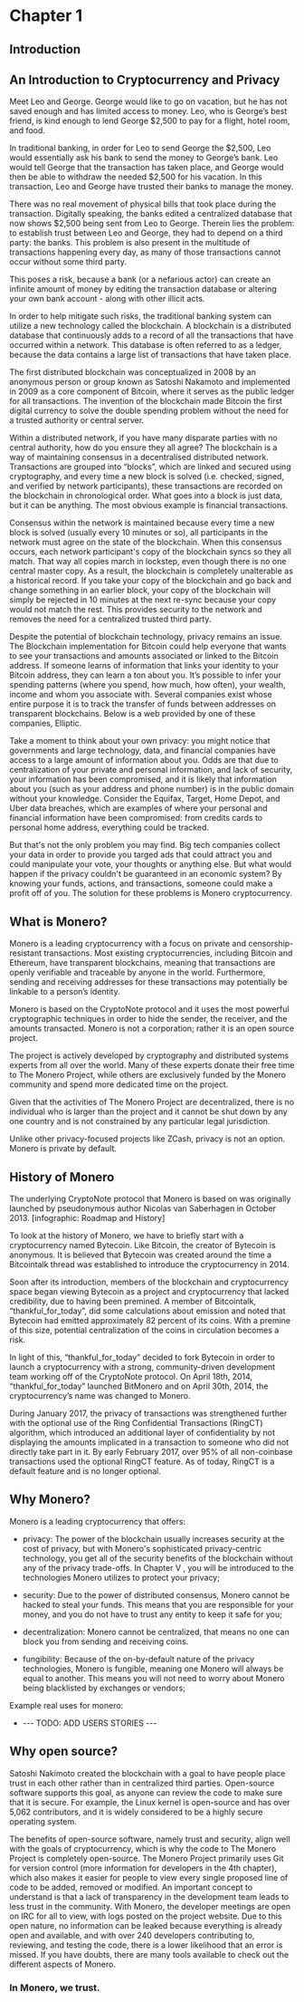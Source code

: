 

# Chapter 1
## Introduction

## An Introduction to Cryptocurrency and Privacy

Meet Leo and George. George would like to go on vacation, but he
has not saved enough and has limited access to money. Leo, who is
George’s best friend, is kind enough to lend George $2,500 to pay for
a flight, hotel room, and food.

In traditional banking, in order for Leo to send George the $2,500, Leo
would essentially ask his bank to send the money to George’s bank.
Leo would tell George that the transaction has taken place, and
George would then be able to withdraw the needed $2,500 for his
vacation. In this transaction, Leo and George have trusted their banks
to manage the money.

There was no real movement of physical bills that took place during
the transaction. Digitally speaking, the banks edited a centralized
database that now shows $2,500 being sent from Leo to George.
Therein lies the problem: to establish trust between Leo and George,
they had to depend on a third party: the banks. This problem is also
present in the multitude of transactions happening every day, as
many of those transactions cannot occur without some third party.

This poses a risk, because a bank (or a nefarious actor) can create an
infinite amount of money by editing the transaction database or
altering your own bank account - along with other illicit acts.

In order to help mitigate such risks, the traditional banking system
can utilize a new technology called the blockchain. A blockchain is a
distributed database that continuously adds to a record of all the
transactions that have occurred within a network. This database is
often referred to as a ledger, because the data contains a large list of
transactions that have taken place.

The first distributed blockchain was conceptualized in 2008 by an
anonymous person or group known as Satoshi Nakamoto and
implemented in 2009 as a core component of Bitcoin, where it serves
as the public ledger for all transactions. The invention of the
blockchain made Bitcoin the first digital currency to solve the double
spending problem without the need for a trusted authority or central
server.

Within a distributed network, if you have many disparate parties with
no central authority, how do you ensure they all agree? The
blockchain is a way of maintaining consensus in a decentralised
distributed network. Transactions are grouped into “blocks”, which
are linked and secured using cryptography, and every time a new
block is solved (i.e. checked, signed, and verified by network
participants), these transactions are recorded on the blockchain in
chronological order. What goes into a block is just data, but it can be
anything. The most obvious example is financial transactions.

Consensus within the network is maintained because every time a
new block is solved (usually every 10 minutes or so), all participants in
the network must agree on the state of the blockchain. When this
consensus occurs, each network participant's copy of the blockchain
syncs so they all match. That way all copies march in lockstep, even
though there is no one central master copy. As a result, the
blockchain is completely unalterable as a historical record. If you take
your copy of the blockchain and go back and change something in an
earlier block, your copy of the blockchain will simply be rejected in 10
minutes at the next re-sync because your copy would not match the
rest. This provides security to the network and removes the need for
a centralized trusted third party.

Despite the potential of blockchain technology, privacy remains an
issue. The Blockchain implementation for Bitcoin could help everyone
that wants to see your transactions and amounts associated or linked
to the Bitcoin address.
If someone learns of information that links your identity to your
Bitcoin address, they can learn a ton about you. It’s possible to infer
your spending patterns (where you spend, how much, how often),
your wealth, income and whom you associate with.
Several companies exist whose entire purpose it is to track the
transfer of funds between addresses on transparent blockchains.
Below is a web provided by one of these companies, Elliptic.

Take a moment to think about your own privacy: you might notice
that governments and large technology, data, and financial
companies have access to a large amount of information about you.
Odds are that due to centralization of your private and personal
information, and lack of security, your information has been
compromised, and it is likely that information about you (such as
your address and phone number) is in the public domain without
your knowledge.
Consider the Equifax, Target, Home Depot, and Uber data breaches,
which are examples of where your personal and financial information
have been compromised: from credits cards to personal home
address, everything could be tracked.

But that's not the only problem you may find. Big tech companies
collect your data in order to provide you targed ads that could attract
you and could manipulate your vote, your thoughts or anything else.
But what would happen if the privacy couldn't be guaranteed in an
economic system?
By knowing your funds, actions, and transactions, someone could
make a profit off of you.
The solution for these problems is Monero cryptocurrency.

 
## What is Monero?

Monero is a leading cryptocurrency with a focus on private and
censorship-resistant transactions. Most existing cryptocurrencies,
including Bitcoin and Ethereum, have transparent blockchains,
meaning that transactions are openly verifiable and traceable by
anyone in the world. Furthermore, sending and receiving addresses
for these transactions may potentially be linkable to a person’s
identity.

Monero is based on the CryptoNote protocol and it uses the most
powerful cryptographic techniques in order to hide the sender, the
receiver, and the amounts transacted. Monero is not a corporation;
rather it is an open source project.

The project is actively developed by cryptography and distributed
systems experts from all over the world. Many of these experts
donate their free time to The Monero Project, while others are
exclusively funded by the Monero community and spend more
dedicated time on the project.

Given that the activities of The Monero Project are decentralized,
there is no individual who is larger than the project and it cannot be
shut down by any one country and is not constrained by any
particular legal jurisdiction.

Unlike other privacy-focused projects like ZCash, privacy is
not an option. Monero is private by default.

## History of Monero
The underlying CryptoNote protocol that Monero is based on was
originally launched by pseudonymous author Nicolas van Saberhagen
in October 2013.
[infographic: Roadmap and History]

To look at the history of Monero, we have to briefly start with a
cryptocurrency named Bytecoin. Like Bitcoin, the creator of Bytecoin
is anonymous. It is believed that Bytecoin was created around the
time a Bitcointalk thread was established to introduce the
cryptocurrency in 2014.

Soon after its introduction, members of the blockchain and
cryptocurrency space began viewing Bytecoin as a project and
cryptocurrency that lacked credibility, due to having been premined.
A member of Bitcointalk, “thankful_for_today”, did some calculations
about emission and noted that Bytecoin had emitted approximately
82 percent of its coins. With a premine of this size, potential
centralization of the coins in circulation becomes a risk.

In light of this, “thankful_for_today” decided to fork Bytecoin in order
to launch a cryptocurrency with a strong, community-driven
development team working off of the CryptoNote protocol. On April
18th, 2014, “thankful_for_today” launched BitMonero and on April
30th, 2014, the cryptocurrency’s name was changed to Monero.

During January 2017, the privacy of transactions was strengthened
further with the optional use of the Ring Confidential Transactions
(RingCT) algorithm, which introduced an additional layer of
confidentiality by not displaying the amounts implicated in a
transaction to someone who did not directly take part in it. By early
February 2017, over 95% of all non-coinbase transactions used the
optional RingCT feature. As of today, RingCT is a default feature and is
no longer optional.


## Why Monero?

Monero is a leading cryptocurrency that offers:
 
* privacy: The power of the blockchain usually increases security at the cost of privacy, but with Monero's sophisticated privacy-centric technology, you get all of the security benefits of the blockchain without any of the privacy trade-offs. In Chapter V , you will be introduced to the technologies Monero utilizes to protect your privacy;

* security: Due to the power of distributed consensus, Monero cannot be hacked to steal your funds. This means that you are responsible for your money, and you do not have to trust any entity to keep it safe for you;

* decentralization: Monero cannot be centralized, that means no one can block you from sending and receiving coins.

* fungibility: Because of the on-by-default nature of the privacy technologies, Monero is fungible, meaning one Monero will always be equal to another. This means you will not need to worry about Monero being blacklisted by exchanges or vendors;

Example real uses for monero:

*   --- TODO: ADD USERS STORIES ---

## Why open source?

Satoshi Nakimoto created the blockchain with a goal to have people place trust in each other rather than in centralized third parties.  Open-source software supports this goal, as anyone can review the code to make sure that it is secure.  For example, the Linux kernel is open-source and has over 5,062 contributors, and it is widely considered to be a highly secure operating system.

The benefits of open-source software, namely trust and security, align well with the goals of cryptocurrency, which is why the code to The Monero Project is completely open-source. 
The Monero Project primarily uses Git for version control (more information for developers in the 4th chapter), which also makes it easier for people to view every single proposed line of code to be added, removed or modified.
An important concept to understand is that a lack of transparency in the development team leads to less trust in the community.  With Monero, the developer meetings are open on IRC for all to view, with logs posted on the project website. Due to this open nature, no information can be leaked because everything is already open and available, and with over 240 developers contributing to, reviewing, and testing the code, there is a lower likelihood that an error is missed. If you have doubts, there are many tools available to check out the different aspects of Monero.
 

### In Monero, we trust.

